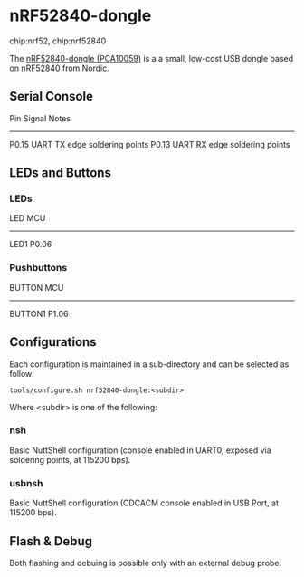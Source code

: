 nRF52840-dongle
===============

chip:nrf52, chip:nrf52840

The [nRF52840-dongle
(PCA10059)](https://www.nordicsemi.com/Products/Development-hardware/nrf52840-dongle)
is a a small, low-cost USB dongle based on nRF52840 from Nordic.

Serial Console
--------------

  Pin     Signal    Notes
  ------- --------- -----------------------
  P0.15   UART TX   edge soldering points
  P0.13   UART RX   edge soldering points

LEDs and Buttons
----------------

### LEDs

  LED    MCU
  ------ -------
  LED1   P0.06

### Pushbuttons

  BUTTON    MCU
  --------- -------
  BUTTON1   P1.06

Configurations
--------------

Each configuration is maintained in a sub-directory and can be selected
as follow:

    tools/configure.sh nrf52840-dongle:<subdir>

Where \<subdir\> is one of the following:

### nsh

Basic NuttShell configuration (console enabled in UART0, exposed via
soldering points, at 115200 bps).

### usbnsh

Basic NuttShell configuration (CDCACM console enabled in USB Port, at
115200 bps).

Flash & Debug
-------------

Both flashing and debuing is possible only with an external debug probe.

